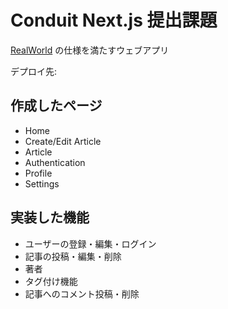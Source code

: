 # Conduit Next.js 提出課題

[RealWorld](https://realworld-docs.netlify.app/docs/specs/backend-specs/introduction) の仕様を満たすウェブアプリ

デプロイ先: 

## 作成したページ
- Home
- Create/Edit Article
- Article
- Authentication
- Profile
- Settings

## 実装した機能
- ユーザーの登録・編集・ログイン
- 記事の投稿・編集・削除
- 著者
- タグ付け機能
- 記事へのコメント投稿・削除
